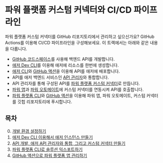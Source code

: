 # 파워 플랫폼 커스텀 커넥터와 CI/CD 파이프라인 #

파워 플랫폼 커스텀 커넥터를 GitHub 리포지토리에서 관리하고 싶으신가요? GitHub Actions를 이용해 CI/CD 파이프라인을 구성해보세요. 이 트랙에서는 아래와 같은 내용을 다룹니다.

- [GitHub 코드스페이스][gh codespaces]를 사용해 백엔드 API를 개발합니다.
- [애저 Dev CLI][azd cli]를 이용해 애저에 리소스를 한번에 생성합니다.
- [애저 CLI][az cli]와 [GitHub 액션][gh actions]을 이용해 API를 애저에 배포합니다.
- API를 애저 백엔드 서비스인 [API 관리자][az apim]와 통합합니다.
- API 관리자를 통해 구성된 API를 [파워 플랫폼 커스텀 커넥터][pp cuscon]로 만듭니다.
- [파워 앱][pp apps]과 [파워 오토메이트][pp auto]에 커스텀 커넥터를 연동시켜 API를 호출합니다.
- [파워 플랫폼 CLI][pp cli]와 [GitHub 액션][gh actions]을 이용해 파워 앱, 파워 오토메이트, 커스텀 커넥터를 깃헙 리포지토리에 푸시합니다.

## 목차 ##

0. [개발 환경 설정하기](./0-setup.md)
1. [애저 Dev CLI 이용해서 애저 인스턴스 만들기](./1-azd.md)
2. [API 개발, 애저 API 관리자와 통합, 그리고 커스텀 커넥터 만들기](./2-custom-connector.md)
3. [파워 플랫폼 CLI로 솔루션 익스포트하기](./3-power-platform-cli.md)
4. [GitHub 액션으로 파워 플랫폼 앱 관리하기](./4-github-actions.md)


[gh signup]: https://github.com/signup
[gh codespaces]: https://github.com/features/codespaces
[gh actions]: https://github.com/features/actions

[azd cli]: https://learn.microsoft.com/ko-kr/azure/developer/azure-developer-cli/overview?WT.mc_id=dotnet-87051-juyoo
[az cli]: https://learn.microsoft.com/ko-kr/cli/azure/what-is-azure-cli?WT.mc_id=dotnet-87051-juyoo

[az free]: https://azure.microsoft.com/ko-kr/free/?WT.mc_id=dotnet-87051-juyoo
[az apim]: https://learn.microsoft.com/ko-kr/azure/api-management/api-management-key-concepts?WT.mc_id=dotnet-87051-juyoo

[m365 dev]: https://developer.microsoft.com/microsoft-365/dev-program?WT.mc_id=dotnet-87051-juyoo

[pp dev]: https://powerapps.microsoft.com/developerplan/?WT.mc_id=dotnet-87051-juyoo
[pp apps]: https://learn.microsoft.com/ko-kr/power-apps/powerapps-overview?WT.mc_id=dotnet-87051-juyoo
[pp auto]: https://learn.microsoft.com/ko-kr/power-automate/getting-started?WT.mc_id=dotnet-87051-juyoo
[pp cuscon]: https://learn.microsoft.com/ko-kr/connectors/custom-connectors/?WT.mc_id=dotnet-87051-juyoo
[pp cli]: https://learn.microsoft.com/ko-kr/power-platform/developer/cli/introduction?WT.mc_id=dotnet-87051-juyoo

[docker desktop]: https://docs.docker.com/desktop/

[wsl]: https://learn.microsoft.com/ko-kr/windows/wsl/install?WT.mc_id=dotnet-87051-juyoo

[vs code]: https://code.visualstudio.com/?WT.mc_id=dotnet-87051-juyoo
[vs code extensions remote]: https://marketplace.visualstudio.com/items?itemName=ms-vscode-remote.vscode-remote-extensionpack&WT.mc_id=dotnet-87051-juyoo
